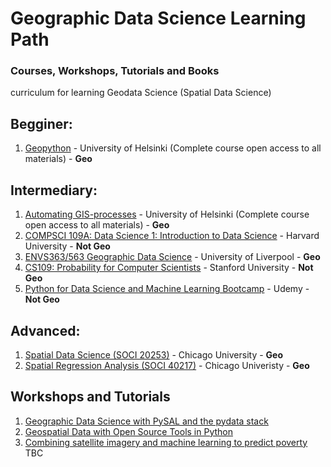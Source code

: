 # Geographic Data Science Learning Path
### Courses, Workshops, Tutorials and Books

curriculum for learning Geodata Science (Spatial Data Science)

## Begginer:
1. [Geopython](https://geo-python.github.io/2017/) - University of Helsinki (Complete course open access to all materials) - **Geo**


## Intermediary:
1. [Automating GIS-processes](https://automating-gis-processes.github.io/2017/) - University of Helsinki (Complete course open access to all materials) - **Geo**
2. [COMPSCI 109A: Data Science 1: Introduction to Data Science](https://canvas.harvard.edu/courses/29726/pages/videos) - Harvard University - **Not Geo**
3. [ENVS363/563 Geographic Data Science](http://darribas.org/gds17/) - University of Liverpool - **Geo**
4. [CS109: Probability for Computer Scientists](https://web.stanford.edu/class/archive/cs/cs109/cs109.1166//handouts/overview.html) - Stanford University - **Not Geo**
5. [Python for Data Science and Machine Learning Bootcamp](https://www.udemy.com/python-for-data-science-and-machine-learning-bootcamp/) - Udemy - **Not Geo**

## Advanced:
1. [Spatial Data Science (SOCI 20253)](https://spatial.uchicago.edu/content/lectures-luc-anselin-uchicago) - Chicago University - **Geo**
2. [Spatial Regression Analysis (SOCI 40217)](https://spatial.uchicago.edu/content/lectures-luc-anselin-uchicago) - Chicago Univeristy - **Geo**


## Workshops and Tutorials
1. [Geographic Data Science with PySAL and the pydata stack](https://github.com/darribas/gds_scipy16)
2. [Geospatial Data with Open Source Tools in Python](https://github.com/kjordahl/SciPy-Tutorial-2015)
3. [Combining satellite imagery and machine learning to predict poverty](https://github.com/nealjean/predicting-poverty)
TBC 
